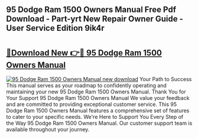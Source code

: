 ## 95 Dodge Ram 1500 Owners Manual Free Pdf Download - Part-yrt New Repair Owner Guide - User Service Edition 9ik4r

# <h2><a href="http://bc61689.oget.top/?id=95+Dodge+Ram+1500+Owners+Manual">🔗Download New 👉🔴 95 Dodge Ram 1500 Owners Manual</a></h2>

[![95 Dodge Ram 1500 Owners Manual new download](https://i.imgur.com/5g1atiW.png)](http://bc61689.oget.top/?id=95+Dodge+Ram+1500+Owners+Manual)
Your Path to Success This manual serves as your roadmap to confidently operating and maintaining your new 95 Dodge Ram 1500 Owners Manual. Thank You for Your Support 95 Dodge Ram 1500 Owners Manual We value your feedback and are committed to providing exceptional customer service. This 95 Dodge Ram 1500 Owners Manual features a comprehensive set of features to cater to your specific needs. We're Here to Support You Every Step of the Way 95 Dodge Ram 1500 Owners Manual. Our customer support team is available throughout your journey.
